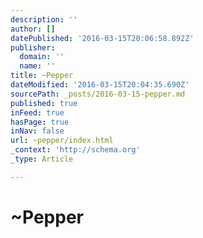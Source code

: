 ```yaml
---
description: ''
author: []
datePublished: '2016-03-15T20:06:58.892Z'
publisher:
  domain: ''
  name: ''
title: ~Pepper
dateModified: '2016-03-15T20:04:35.690Z'
sourcePath: _posts/2016-03-15-pepper.md
published: true
inFeed: true
hasPage: true
inNav: false
url: ~pepper/index.html
_context: 'http://schema.org'
_type: Article

---
```

# ~Pepper